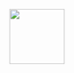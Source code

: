 
<div id="header" align="center">
<img src="https://media.giphy.com/media/ekjmhJUGHJm7FC4Juo/giphy.gif" width="100"/>
</div>


<!--
**stephkariuki19/stephkariuki19** is a ✨ _special_ ✨ repository because its `README.md` (this file) appears on your GitHub profile.

Here are some ideas to get you started:

- 🔭 I’m currently working on ...
- 🌱 I’m currently learning ...
- 👯 I’m looking to collaborate on ...
- 🤔 I’m looking for help with ...
- 💬 Ask me about ...
- 📫 How to reach me: ...
- 😄 Pronouns: ...
- ⚡ Fun fact: ...
-->
